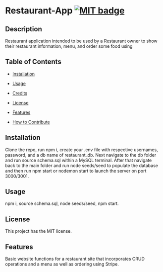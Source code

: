 # Restaurant-App [![MIT badge](https://img.shields.io/badge/license-MIT-blue.svg "MIT badge")](https://choosealicense.com/licenses/mit/)

## Description

Restaurant application intended to be used by a Restaurant owner to show their restaurant information, menu, and order some food using

## Table of Contents

* [Installation](#installation)

* [Usage](#usage)

* [Credits](#credits)

* [License](#license)

* [Features](#features)

* [How to Contribute](#contribute)

## Installation

Clone the repo, run npm i, create your .env file with respective usernames, password, and a db name of restaurant_db. Next navigate to the db folder and run source schema.sql within a MySQL terminal. After that navigate back to the main folder and run node seeds/seed to populate the database and then run npm start or nodemon start to launch the server on port 3000/3001.

## Usage

npm i, source schema.sql, node seeds/seed, npm start.

## License

This project has the MIT license.

## Features

Basic website functions for a restaurant site that incorporates CRUD operations and a menu as well as ordering using Stripe.
